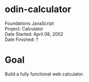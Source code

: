 # odin-calculator
Foundations JavaScript <br>
Project: Calculator <br>
Date Started: April 08, 2002 <br>
Date Finished: ?

# Goal

Build a fully functional web calculator.